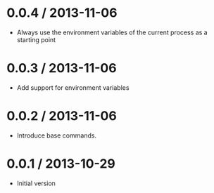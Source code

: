 
0.0.4 / 2013-11-06
==================

  * Always use the environment variables of the current process as
    a starting point

0.0.3 / 2013-11-06
==================

  * Add support for environment variables

0.0.2 / 2013-11-06
==================

  * Introduce base commands.

0.0.1 / 2013-10-29
==================

  * Initial version
